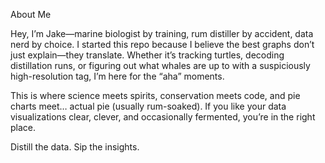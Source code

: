 About Me

Hey, I’m Jake—marine biologist by training, rum distiller by accident, data nerd by choice. I started this repo because I believe the best graphs don’t just explain—they translate. Whether it’s tracking turtles, decoding distillation runs, or figuring out what whales are up to with a suspiciously high-resolution tag, I’m here for the “aha” moments.

This is where science meets spirits, conservation meets code, and pie charts meet… actual pie (usually rum-soaked). If you like your data visualizations clear, clever, and occasionally fermented, you’re in the right place.

Distill the data. Sip the insights.
